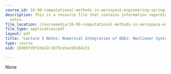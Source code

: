 ```yaml
---
course_id: 16-90-computational-methods-in-aerospace-engineering-spring-2014
description: This is a resource file that contains information regarding lecture 5
  notes.
file_location: /coursemedia/16-90-computational-methods-in-aerospace-engineering-spring-2014/16009fd9f2da32c3d79ce5ae50184131_MIT16_90S14_Lecture5.pdf
file_type: application/pdf
layout: pdf
title: 'Lecture 5 Notes: Numerical Integration of ODEs: Nonlinear Systems'
type: course
uid: 16009fd9f2da32c3d79ce5ae50184131

---
```

None